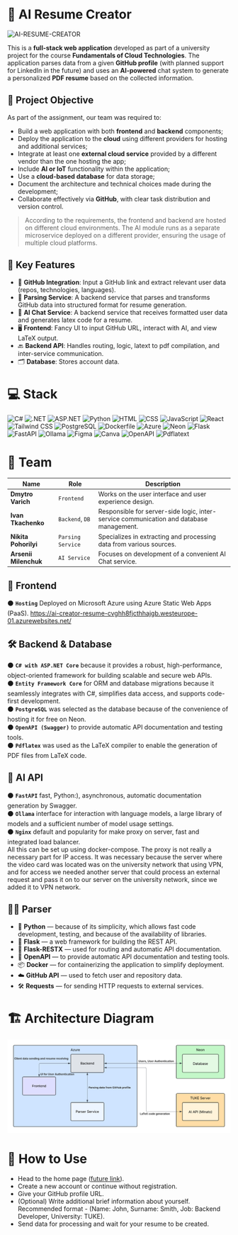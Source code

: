 # 📝 AI Resume Creator

![AI-RESUME-CREATOR](https://github.com/user-attachments/assets/22922ad6-a2c4-4f16-9409-380ba0dbcef1)

This is a **full-stack web application** developed as part of a university project for the course **Fundamentals of Cloud Technologies**. The application parses data from a given **GitHub profile** (with planned support for LinkedIn in the future) and uses an **AI-powered** chat system to generate a personalized **PDF resume** based on the collected information.

## 🎯 Project Objective
As part of the assignment, our team was required to:
- Build a web application with both **frontend** and **backend** components;
- Deploy the application to the **cloud** using different providers for hosting and additional services;
- Integrate at least one **external cloud service** provided by a different vendor than the one hosting the app;
- Include **AI or IoT** functionality within the application;
- Use a **cloud-based database** for data storage;
- Document the architecture and technical choices made during the development;
- Collaborate effectively via **GitHub**, with clear task distribution and version control.

> According to the requirements, the frontend and backend are hosted on different cloud environments. The AI module runs as a separate microservice deployed on a different provider, ensuring the usage of multiple cloud platforms.

## 🚀 Key Features
- 🔗 **GitHub Integration**: Input a GitHub link and extract relevant user data (repos, technologies, languages).
- 🧾 **Parsing Service**: A backend service that parses and transforms GitHub data into structured format for resume generation.
- 💬 **AI Chat Service**: A backend service that receives formatted user data and generates latex code for a resume.
- 🖥️ **Frontend**: Fancy UI to input GitHub URL, interact with AI, and view LaTeX output.
- 🔙 **Backend API**: Handles routing, logic, latext to pdf compilation, and inter-service communication.
- 🗂️ **Database**: Stores account data.

# 💻 Stack 
![C#](https://img.shields.io/badge/C%23-239120?style=for-the-badge&logo=csharp&logoColor=white)
![.NET](https://img.shields.io/badge/.NET-00C4CC?style=for-the-badge)
![ASP.NET](https://img.shields.io/badge/ASP.NET-00C4CC?style=for-the-badge)
![Python](https://img.shields.io/badge/Python-3776AB?style=for-the-badge&logo=python&logoColor=white)
![HTML](https://img.shields.io/badge/HTML-E34F26?style=for-the-badge&logo=html5&logoColor=white)
![CSS](https://img.shields.io/badge/CSS-1572B6?style=for-the-badge&logo=css3&logoColor=white)
![JavaScript](https://img.shields.io/badge/JavaScript-F7DF1E?style=for-the-badge&logo=javascript&logoColor=black)
![React](https://img.shields.io/badge/React-20232A?style=for-the-badge&logo=react&logoColor=61DAFB) 
![Tailwind CSS](https://img.shields.io/badge/Tailwind_CSS-38B2AC?style=for-the-badge&logo=tailwindcss&logoColor=white)
![PostgreSQL](https://img.shields.io/badge/PostgreSQL-4169E1?style=for-the-badge&logo=postgresql&logoColor=white)
![Dockerfile](https://img.shields.io/badge/Dockerfile-2496ED?style=for-the-badge&logo=docker&logoColor=white)
![Azure](https://img.shields.io/badge/Azure-0088D4?style=for-the-badge&logo=azure&logoColor=white)
![Neon](https://img.shields.io/badge/Neon%20DB-00E599?style=for-the-badge&logoColor=white&labelColor=1E1E2F)
![Flask](https://img.shields.io/badge/Flask-000000?style=for-the-badge&logo=flask&logoColor=white)
![FastAPI](https://img.shields.io/badge/FastAPI-009688?style=for-the-badge&logo=fastapi&logoColor=white)
![Ollama](https://img.shields.io/badge/Ollama-000000?style=for-the-badge&logo=ollama&logoColor=white)
![Figma](https://img.shields.io/badge/Figma-000000?style=for-the-badge&logo=figma&logoColor=white)
![Canva](https://img.shields.io/badge/Canva-00C4CC?style=for-the-badge&logo=canva&logoColor=white)
![OpenAPI](https://img.shields.io/badge/OpenAPI-239120?style=for-the-badge)
![Pdflatext](https://img.shields.io/badge/pdflatex-E34F26?style=for-the-badge)

# 👥 Team
| Name                  | Role      | Description                  |
|-----------------------|-----------|------------------------------|
| **Dmytro Varich**         | `Frontend`  | Works on the user interface and user experience design. |
| **Ivan Tkachenko**        | `Backend`, `DB`   | Responsible for server-side logic, inter-service communication and database management. |
| **Nikita Pohorilyi**      | `Parsing Service`   | Specializes in extracting and processing data from various sources. |
| **Arsenii Milenchuk**     | `AI Service`        | Focuses on development of a convenient AI Chat service. |


## 🎨 Frontend
⚫ **`Hosting`** Deployed on Microsoft Azure using Azure Static Web Apps (PaaS). https://ai-creator-resume-cvghh8fjcthhajgb.westeurope-01.azurewebsites.net/

## 🛠️ Backend & Database
⚫ **`C# with ASP.NET Core`** because it provides a robust, high-performance, object-oriented framework for building scalable and secure web APIs.  
⚫ **`Entity Framework Core`** for ORM and database migrations because it seamlessly integrates with C#, simplifies data access, and supports code-first development.  
⚫ **`PostgreSQL`** was selected as the database because of the convenience of hosting it for free on Neon.  
⚫ **`OpenAPI (Swagger)`** to provide automatic API documentation and testing tools.  
⚫ **`Pdflatex`** was used as the LaTeX compiler to enable the generation of PDF files from LaTeX code.  

## 🧠 AI API
⚫ **`FastAPI`** fast, Python:), asynchronous, automatic documentation generation by Swagger.  
⚫ **`Ollama`** interface for interaction with language models, a large library of models and a sufficient number of model usage settings.  
⚫ **`Nginx`** default and popularity for make proxy on server, fast and integrated load balancer.  
All this can be set up using docker-compose. The proxy is not really a necessary part for IP access. It was necessary because the server
where the video card was located was on the university network that using VPN, and for access we needed another server that could process an 
external request and pass it on to our server on the university network, since we added it to VPN network.

## 🕵️‍♂️ Parser
- 🐍 **Python** — because of its simplicity, which allows fast code development, testing, and because of the availability of libraries.    
- 🧴 **Flask** — a web framework for building the REST API.   
- 🍾 **Flask-RESTX** — used for routing and automatic API documentation.
- 🍃 **OpenAPI** — to provide automatic API documentation and testing tools.      
- 📦 **Docker** — for containerizing the application to simplify deployment.    
- ☁️ **GitHub API** — used to fetch user and repository data.   
- 🛠️ **Requests** — for sending HTTP requests to external services.

# 🏗️ Architecture Diagram
![Architecture Diagram](Assets/ResumeCreatorArchitecture.png)

# 🐳 How to Use
- Head to the home page ([future link](https://ai-creator-resume-cvghh8fjcthhajgb.westeurope-01.azurewebsites.net/)).
- Create a new account or continue without registration.
- Give your GitHub profile URL.
- (Optional) Write additional brief information about yourself. Recommended format - (Name: John, Surname: Smith, Job: Backend Developer, University: TUKE).
- Send data for processing and wait for your resume to be created.
